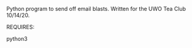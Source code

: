 Python program to send off email blasts.
Written for the UWO Tea Club 10/14/20.

REQUIRES:

python3
